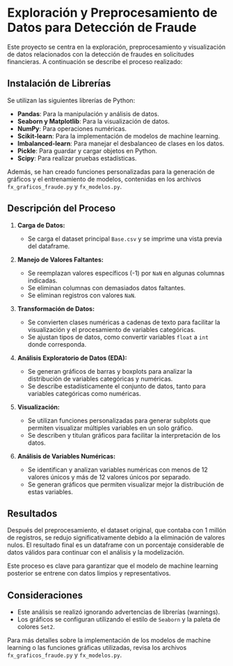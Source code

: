 # Exploración y Preprocesamiento de Datos para Detección de Fraude

Este proyecto se centra en la exploración, preprocesamiento y visualización de datos relacionados con la detección de fraudes en solicitudes financieras. A continuación se describe el proceso realizado:

## Instalación de Librerías

Se utilizan las siguientes librerías de Python:

- **Pandas**: Para la manipulación y análisis de datos.
- **Seaborn y Matplotlib**: Para la visualización de datos.
- **NumPy**: Para operaciones numéricas.
- **Scikit-learn**: Para la implementación de modelos de machine learning.
- **Imbalanced-learn**: Para manejar el desbalanceo de clases en los datos.
- **Pickle**: Para guardar y cargar objetos en Python.
- **Scipy**: Para realizar pruebas estadísticas.

Además, se han creado funciones personalizadas para la generación de gráficos y el entrenamiento de modelos, contenidas en los archivos `fx_graficos_fraude.py` y `fx_modelos.py`.

## Descripción del Proceso

1. **Carga de Datos:**
   - Se carga el dataset principal `Base.csv` y se imprime una vista previa del dataframe.

2. **Manejo de Valores Faltantes:**
   - Se reemplazan valores específicos (-1) por `NaN` en algunas columnas indicadas.
   - Se eliminan columnas con demasiados datos faltantes.
   - Se eliminan registros con valores `NaN`.

3. **Transformación de Datos:**
   - Se convierten clases numéricas a cadenas de texto para facilitar la visualización y el procesamiento de variables categóricas.
   - Se ajustan tipos de datos, como convertir variables `float` a `int` donde corresponda.

4. **Análisis Exploratorio de Datos (EDA):**
   - Se generan gráficos de barras y boxplots para analizar la distribución de variables categóricas y numéricas.
   - Se describe estadísticamente el conjunto de datos, tanto para variables categóricas como numéricas.

5. **Visualización:**
   - Se utilizan funciones personalizadas para generar subplots que permiten visualizar múltiples variables en un solo gráfico.
   - Se describen y titulan gráficos para facilitar la interpretación de los datos.

6. **Análisis de Variables Numéricas:**
   - Se identifican y analizan variables numéricas con menos de 12 valores únicos y más de 12 valores únicos por separado.
   - Se generan gráficos que permiten visualizar mejor la distribución de estas variables.

## Resultados

Después del preprocesamiento, el dataset original, que contaba con 1 millón de registros, se redujo significativamente debido a la eliminación de valores nulos. El resultado final es un dataframe con un  porcentaje considerable de datos válidos para continuar con el análisis y la modelización.

Este proceso es clave para garantizar que el modelo de machine learning posterior se entrene con datos limpios y representativos.

## Consideraciones

- Este análisis se realizó ignorando advertencias de librerías (warnings).
- Los gráficos se configuran utilizando el estilo de `Seaborn` y la paleta de colores `Set2`.

Para más detalles sobre la implementación de los modelos de machine learning o las funciones gráficas utilizadas, revisa los archivos `fx_graficos_fraude.py` y `fx_modelos.py`.

